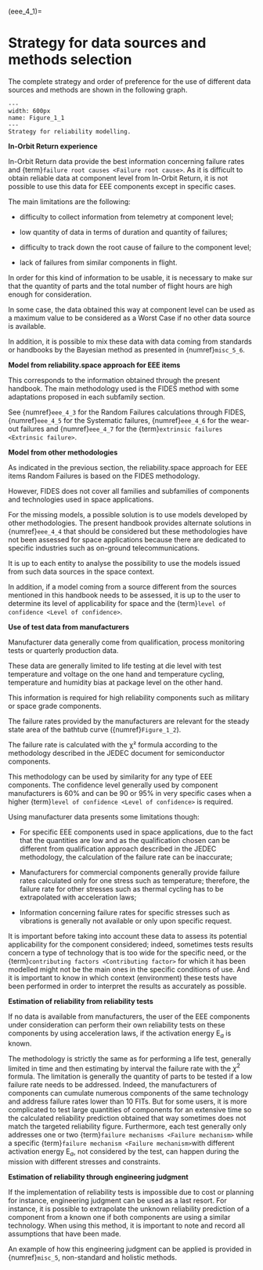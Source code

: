 <!--- Copyright (C) Matrisk GmbH 2022 -->

(eee_4_1)=
# Strategy for data sources and methods selection

The complete strategy and order of preference for the use of different data sources and methods are shown in the following graph.

```{figure} ../../pictures/eee_figure4_1.png
---
width: 600px
name: Figure_1_1
---
Strategy for reliability modelling.
```

**In-Orbit Return experience**

In-Orbit Return data provide the best information concerning failure rates and {term}`failure root causes <Failure root cause>`. As it is difficult to obtain reliable data at component level from In-Orbit Return, it is not possible to use this data for EEE components except in specific cases.

The main limitations are the following:

-   difficulty to collect information from telemetry at component level;

-   low quantity of data in terms of duration and quantity of failures;

-   difficulty to track down the root cause of failure to the component level;

-   lack of failures from similar components in flight.

In order for this kind of information to be usable, it is necessary to make sur that the quantity of parts and the total number of flight hours are high enough for consideration.

In some case, the data obtained this way at component level can be used as a maximum value to be considered as a Worst Case if no other data source is available.

In addition, it is possible to mix these data with data coming from standards or handbooks by the Bayesian method as presented in {numref}`misc_5_6`.

**Model from reliability.space approach for EEE items**

This corresponds to the information obtained through the present handbook. The main methodology used is the FIDES method with some adaptations proposed in each subfamily section.

See {numref}`eee_4_3` for the Random Failures calculations through FIDES, {numref}`eee_4_5` for the Systematic failures, {numref}`eee_4_6` for the wear-out failures and {numref}`eee_4_7` for the {term}`extrinsic failures <Extrinsic failure>`.

**Model from other methodologies**

As indicated in the previous section, the reliability.space approach for EEE items Random Failures is based on the FIDES methodology.

However, FIDES does not cover all families and subfamilies of components and technologies used in space applications.

For the missing models, a possible solution is to use models developed by other methodologies. The present handbook provides alternate solutions in {numref}`eee_4_4` that should be considered but these methodologies have not been assessed for space applications because there are dedicated to specific industries such as on-ground telecommunications.

It is up to each entity to analyse the possibility to use the models issued from such data sources in the space context.

In addition, if a model coming from a source different from the sources mentioned in this handbook needs to be assessed, it is up to the user to determine its level of applicability for space and the {term}`level of confidence <Level of confidence>`.

**Use of test data from manufacturers**

Manufacturer data generally come from qualification, process monitoring tests or quarterly production data.

These data are generally limited to life testing at die level with test temperature and voltage on the one hand and temperature cycling, temperature and humidity bias at package level on the other hand.

This information is required for high reliability components such as military or space grade components.

The failure rates provided by the manufacturers are relevant for the steady state area of the bathtub curve ({numref}`Figure_1_2`).

The failure rate is calculated with the χ² formula according to the methodology described in the JEDEC document for semiconductor components.

This methodology can be used by similarity for any type of EEE components. The confidence level generally used by component manufacturers is 60% and can be 90 or 95% in very specific cases when a higher {term}`level of confidence <Level of confidence>` is required.

Using manufacturer data presents some limitations though:

-   For specific EEE components used in space applications, due to the fact that the quantities are low and as the qualification chosen can be different from qualification approach described in the JEDEC methodology, the calculation of the failure rate can be inaccurate;

-   Manufacturers for commercial components generally provide failure rates calculated only for one stress such as temperature; therefore, the failure rate for other stresses such as thermal cycling has to be extrapolated with acceleration laws;

-   Information concerning failure rates for specific stresses such as vibrations is generally not available or only upon specific request.

It is important before taking into account these data to assess its potential applicability for the component considered; indeed, sometimes tests results concern a type of technology that is too wide for the specific need, or the {term}`contributing factors <Contributing factor>` for which it has been modelled might not be the main ones in the specific conditions of use. And it is important to know in which context (environment) these tests have been performed in order to interpret the results as accurately as possible.

**Estimation of reliability from reliability tests**

If no data is available from manufacturers, the user of the EEE components under consideration can perform their own reliability tests on these components by using acceleration laws, if the activation energy $\text{E}_{a}$ is known.

The methodology is strictly the same as for performing a life test, generally limited in time and then estimating by interval the failure rate with the $\chi^{2}$ formula. The limitation is generally the quantity of parts to be tested if a low failure rate needs to be addressed. Indeed, the manufacturers of components can cumulate numerous components of the same technology and address failure rates lower than 10 FITs. But for some users, it is more complicated to test large quantities of components for an extensive time so the calculated reliability prediction obtained that way sometimes does not match the targeted reliability figure. Furthermore, each test generally only addresses one or two {term}`failure mechanisms <Failure mechanism>` while a specific {term}`failure mechanism <Failure mechanism>`with different activation energy $\text{E}_{a}$, not considered by the test, can happen during the mission with different stresses and constraints.

**Estimation of reliability through engineering judgment**

If the implementation of reliability tests is impossible due to cost or planning for instance, engineering judgment can be used as a last resort. For instance, it is possible to extrapolate the unknown reliability prediction of a component from a known one if both components are using a similar technology. When using this method, it is important to note and record all assumptions that have been made.

An example of how this engineering judgment can be applied is provided in {numref}`misc_5`, non-standard and holistic methods.
